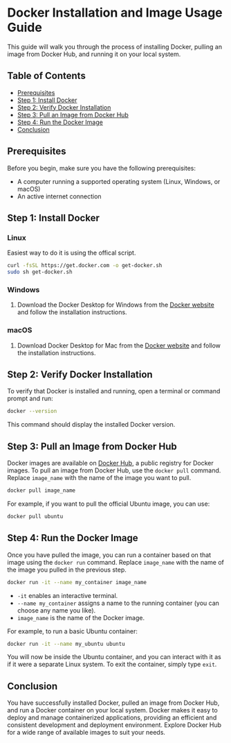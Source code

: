 # Docker Installation and Image Usage Guide

This guide will walk you through the process of installing Docker, pulling an image from Docker Hub, and running it on your local system.

## Table of Contents
- [Prerequisites](#prerequisites)
- [Step 1: Install Docker](#step-1-install-docker)
- [Step 2: Verify Docker Installation](#step-2-verify-docker-installation)
- [Step 3: Pull an Image from Docker Hub](#step-3-pull-an-image-from-docker-hub)
- [Step 4: Run the Docker Image](#step-4-run-the-docker-image)
- [Conclusion](#conclusion)

## Prerequisites
Before you begin, make sure you have the following prerequisites:
- A computer running a supported operating system (Linux, Windows, or macOS)
- An active internet connection

## Step 1: Install Docker

### Linux
 Easiest way to do it is using the offical script.
```bash 
curl -fsSL https://get.docker.com -o get-docker.sh
sudo sh get-docker.sh
```

### Windows
1. Download the Docker Desktop for Windows from the [Docker website](https://www.docker.com/products/docker-desktop) and follow the installation instructions.

### macOS
1. Download Docker Desktop for Mac from the [Docker website](https://www.docker.com/products/docker-desktop) and follow the installation instructions.

## Step 2: Verify Docker Installation
To verify that Docker is installed and running, open a terminal or command prompt and run:

```bash
docker --version
```

This command should display the installed Docker version.

## Step 3: Pull an Image from Docker Hub
Docker images are available on [Docker Hub](https://hub.docker.com/), a public registry for Docker images. To pull an image from Docker Hub, use the `docker pull` command. Replace `image_name` with the name of the image you want to pull.

```bash
docker pull image_name
```

For example, if you want to pull the official Ubuntu image, you can use:

```bash
docker pull ubuntu
```

## Step 4: Run the Docker Image
Once you have pulled the image, you can run a container based on that image using the `docker run` command. Replace `image_name` with the name of the image you pulled in the previous step.

```bash
docker run -it --name my_container image_name
```

- `-it` enables an interactive terminal.
- `--name my_container` assigns a name to the running container (you can choose any name you like).
- `image_name` is the name of the Docker image.

For example, to run a basic Ubuntu container:

```bash
docker run -it --name my_ubuntu ubuntu
```

You will now be inside the Ubuntu container, and you can interact with it as if it were a separate Linux system. To exit the container, simply type `exit`.

## Conclusion
You have successfully installed Docker, pulled an image from Docker Hub, and run a Docker container on your local system. Docker makes it easy to deploy and manage containerized applications, providing an efficient and consistent development and deployment environment. Explore Docker Hub for a wide range of available images to suit your needs.
